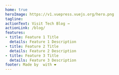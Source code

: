 ```yaml
---
home: true
heroImage: https://v1.vuepress.vuejs.org/hero.png
tagline: 
actionText: Visit Tech Blog →
actionLink: /blog/
features:
- title: Feature 1 Title
  details: Feature 1 Description
- title: Feature 2 Title
  details: Feature 2 Description
- title: Feature 3 Title
  details: Feature 3 Description
footer: Made by  with ❤️
---
```

